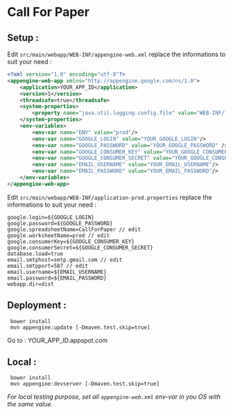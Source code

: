 # Call For Paper

## Setup :

Edit `src/main/webapp/WEB-INF/appengine-web.xml` replace the informations to suit your need :

```xml
<?xml version="1.0" encoding="utf-8"?>
<appengine-web-app xmlns="http://appengine.google.com/ns/1.0">
    <application>YOUR_APP_ID</application>
    <version>1</version>
    <threadsafe>true</threadsafe>
    <system-properties>
        <property name="java.util.logging.config.file" value="WEB-INF/logging.properties"/>
    </system-properties>
    <env-variables>
        <env-var name="ENV" value="prod"/>
        <env-var name="GOOGLE_LOGIN" value="YOUR_GOOGLE_LOGIN"/>
        <env-var name="GOOGLE_PASSWORD" value="YOUR_GOOGLE_PASSWORD" />
        <env-var name="GOOGLE_CONSUMER_KEY" value="YOUR_GOOGLE_CONSUMER_KEY"/>
        <env-var name="GOOGLE_CONSUMER_SECRET" value="YOUR_GOOGLE_CONSUMER_SECRET"/>
        <env-var name="EMAIL_USERNAME" value="YOUR_EMAIL_USERNAME"/>
        <env-var name="EMAIL_PASSWORD" value="YOUR_EMAIL_PASSWORD"/>
    </env-variables>
</appengine-web-app>
```
Edit `src/main/webapp/WEB-INF/application-prod.properties` replace the informations to suit your need :

```properties
google.login=${GOOGLE_LOGIN}
google.password=${GOOGLE_PASSWORD}
google.spreadsheetName=CallForPaper // edit
google.worksheetName=prod // edit
google.consumerKey=${GOOGLE_CONSUMER_KEY}
google.consumerSecret=${GOOGLE_CONSUMER_SECRET}
database.load=true
email.smtphost=smtp.gmail.com // edit
email.smtpport=587 // edit
email.username=${EMAIL_USERNAME}
email.password=${EMAIL_PASSWORD}
webapp.dir=dist
```

## Deployment :

```shell
 bower install
 mvn appengine:update [-Dmaven.test.skip=true]
```
Go to : YOUR_APP_ID.appspot.com

## Local :

```shell
 bower install
 mvn appengine:devserver [-Dmaven.test.skip=true]
```
*For local testing purpose, set all `appengine-web.xml` env-var in you OS with the same value.*